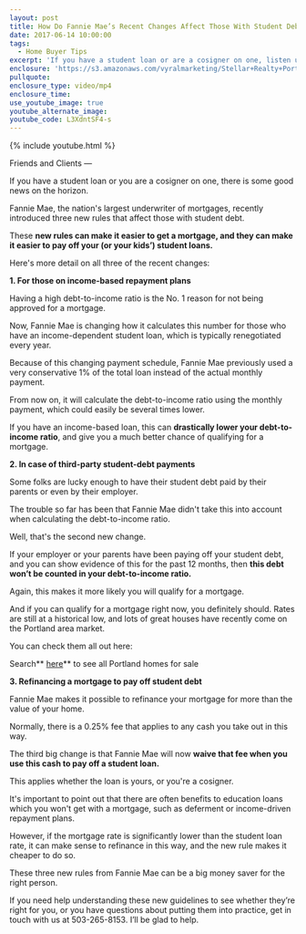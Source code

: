 ```yaml
---
layout: post
title: How Do Fannie Mae’s Recent Changes Affect Those With Student Debt?
date: 2017-06-14 10:00:00
tags:
  - Home Buyer Tips
excerpt: 'If you have a student loan or are a cosigner on one, listen up. Fannie Mae just introduced three new rule changes that will affect those with student debt. The first change has to do with income-based repayment plans, which is the top reason for not being approved by a mortgage if you have a high debt-to-income ratio. With the new rule change, your ratio will be determined by your monthly payment, not the conservative 1% of the total loan that they were using. To learn more about all of these changes in more detail, watch this short video.'
enclosure: 'https://s3.amazonaws.com/vyralmarketing/Stellar+Realty+Portland/+Videos/2017/June/Portland+Real+Estate+Agent-+How+Do+Fannie+Maes+Recent+Changes+Affect+Those+With+Student+Debt%253F.mp4'
pullquote:
enclosure_type: video/mp4
enclosure_time:
use_youtube_image: true
youtube_alternate_image:
youtube_code: L3XdntSF4-s
---
```



{% include youtube.html %}

Friends and Clients —

If you have a student loan or you are a cosigner on one, there is some good news on the horizon.

Fannie Mae, the nation's largest underwriter of mortgages, recently introduced three new rules that affect those with student debt.

These **new rules can make it easier to get a mortgage, and they can make it easier to pay off your (or your kids’) student loans.**

Here's more detail on all three of the recent changes:

**1. For those on income-based repayment plans**

Having a high debt-to-income ratio is the No. 1 reason for not being approved for a mortgage.

Now, Fannie Mae is changing how it calculates this number for those who have an income-dependent student loan, which is typically renegotiated every year.

Because of this changing payment schedule, Fannie Mae previously used a very conservative 1% of the total loan instead of the actual monthly payment.

From now on, it will calculate the debt-to-income ratio using the monthly payment, which could easily be several times lower.

If you have an income-based loan, this can **drastically lower your debt-to-income ratio**, and give you a much better chance of qualifying for a mortgage.

**2. In case of third-party student-debt payments**

Some folks are lucky enough to have their student debt paid by their parents or even by their employer.

The trouble so far has been that Fannie Mae didn't take this into account when calculating the debt-to-income ratio.

Well, that's the second new change.

If your employer or your parents have been paying off your student debt, and you can show evidence of this for the past 12 months, then **this debt won’t be counted in your debt-to-income ratio.**

Again, this makes it more likely you will qualify for a mortgage.

And if you can qualify for a mortgage right now, you definitely should. Rates are still at a historical low, and lots of great houses have recently come on the Portland area market.

You can check them all out here:

Search\*\* [here](https://www.portlandpropertyfinders.com/results/)\*\* to see all Portland homes for sale

**3. Refinancing a mortgage to pay off student debt**

Fannie Mae makes it possible to refinance your mortgage for more than the value of your home.

Normally, there is a 0.25% fee that applies to any cash you take out in this way.

The third big change is that Fannie Mae will now **waive that fee when you use this cash to pay off a student loan.**

This applies whether the loan is yours, or you're a cosigner.

It's important to point out that there are often benefits to education loans which you won't get with a mortgage, such as deferment or income-driven repayment plans.

However, if the mortgage rate is significantly lower than the student loan rate, it can make sense to refinance in this way, and the new rule makes it cheaper to do so.

These three new rules from Fannie Mae can be a big money saver for the right person.

If you need help understanding these new guidelines to see whether they’re right for you, or you have questions about putting them into practice, get in touch with us at 503-265-8153. I’ll be glad to help.